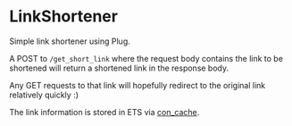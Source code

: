 # LinkShortener

Simple link shortener using Plug.

A POST to `/get_short_link` where the request body contains the link to be shortened will return a shortened link in the response body.

Any GET requests to that link will hopefully redirect to the original link relatively quickly :)

The link information is stored in ETS via [con_cache](https://github.com/sasa1977/con_cache).
